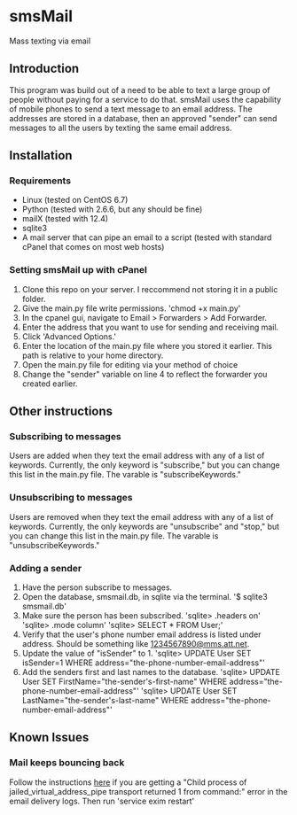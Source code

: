 # smsMail
Mass texting via email

## Introduction
This program was build out of a need to be able to text a large group of people without paying for a service to do that.  smsMail uses the capability of mobile phones to send a text message to an email address.  The addresses are stored in a database, then an approved "sender" can send messages to all the users by texting the same email address.

## Installation
### Requirements
* Linux (tested on CentOS 6.7)
* Python (tested with 2.6.6, but any should be fine)
* mailX (tested with 12.4)
* sqlite3
* A mail server that can pipe an email to a script (tested with standard cPanel that comes on most web hosts)

### Setting smsMail up with cPanel
1. Clone this repo on your server.  I reccommend not storing it in a public folder.
2. Give the main.py file write permissions. 'chmod +x main.py'
3. In the cpanel gui, navigate to Email > Forwarders > Add Forwarder.
4. Enter the address that you want to use for sending and receiving mail.
5. Click 'Advanced Options.'
6. Enter the location of the main.py file where you stored it earlier.  This path is relative to your home directory.
7. Open the main.py file for editing via your method of choice
8. Change the "sender" variable on line 4 to reflect the forwarder you created earlier.

## Other instructions
### Subscribing to messages
Users are added when they text the email address with any of a list of keywords.  Currently, the only keyword is "subscribe," but you can change this list in the main.py file.  The varable is "subscribeKeywords."

### Unsubscribing to messages
Users are removed when they text the email address with any of a list of keywords.  Currently, the only keywords are "unsubscribe" and "stop," but you can change this list in the main.py file.  The varable is "unsubscribeKeywords."

### Adding a sender
1. Have the person subscribe to messages.
2. Open the database, smsmail.db, in sqlite via the terminal. '$ sqlite3 smsmail.db'
3. Make sure the person has been subscribed. 'sqlite> .headers on' 'sqlite> .mode column' 'sqlite> SELECT * FROM User;'
4. Verify that the user's phone number email address is listed under address.  Should be something like 1234567890@mms.att.net.
5. Update the value of "isSender" to 1. 'sqlite> UPDATE User SET isSender=1 WHERE address="the-phone-number-email-address"'
6. Add the senders first and last names to the database. 'sqlite> UPDATE User SET FirstName="the-sender's-first-name" WHERE address="the-phone-number-email-address"' 'sqlite> UPDATE User SET LastName="the-sender's-last-name" WHERE address="the-phone-number-email-address"'

## Known Issues
### Mail keeps bouncing back
Follow the instructions [here](https://blog.webhostinguk.com/latest-cpanel-email-piping-local-delivery-failure-issue/) if you are getting a "Child process of jailed_virtual_address_pipe transport returned 1 from command:" error in the email delivery logs.
Then run 'service exim restart'
